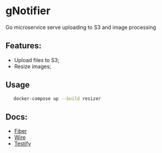 # gNotifier
Go microservice serve uploading to S3 and image processing

## Features:
- Upload files to S3;
- Resize images;

## Usage

```bash
   docker-compose up --build resizer
```

## Docs:

- [Fiber](https://gofiber.io/)
- [Wire](https://github.com/google/wire)
- [Testify](https://github.com/stretchr/testify)
